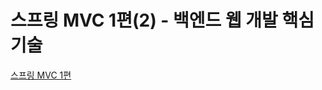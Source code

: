 # 스프링 MVC 1편(2) - 백엔드 웹 개발 핵심 기술
[스프링 MVC 1편](https://www.inflearn.com/course/%EC%8A%A4%ED%94%84%EB%A7%81-mvc-1)